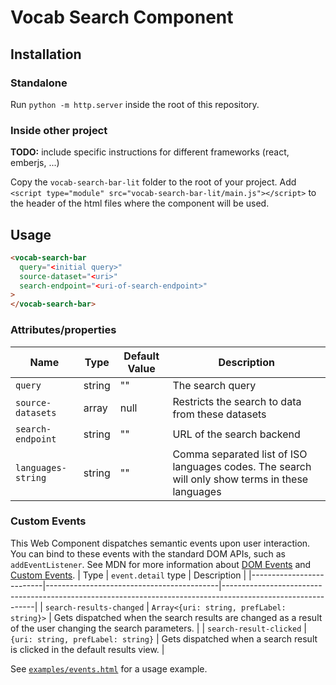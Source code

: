 # Vocab Search Component

## Installation

### Standalone

Run `python -m http.server` inside the root of this repository.

### Inside other project

**TODO:** include specific instructions for different frameworks (react, emberjs, ...)

Copy the `vocab-search-bar-lit` folder to the root of your project. Add `<script type="module" src="vocab-search-bar-lit/main.js"></script>` to the header of the html files where the component will be used.

## Usage

```html
<vocab-search-bar
  query="<initial query>"
  source-dataset="<uri>"
  search-endpoint="<uri-of-search-endpoint>"
>
</vocab-search-bar>
```

### Attributes/properties

| Name               | Type   | Default Value | Description                                                                                     |
| ------------------ | ------ | ------------- | ----------------------------------------------------------------------------------------------- |
| `query`            | string | ""            | The search query                                                                                |
| `source-datasets`  | array  | null          | Restricts the search to data from these datasets                                                |
| `search-endpoint`  | string | ""            | URL of the search backend                                                                       |
| `languages-string` | string | ""            | Comma separated list of ISO languages codes. The search will only show terms in these languages |

### Custom Events

This Web Component dispatches semantic events upon user interaction. You can bind to these events with the standard DOM APIs, such as `addEventListener`. See MDN for more information about [DOM Events](https://developer.mozilla.org/en-US/docs/Web/Events) and [Custom Events](https://developer.mozilla.org/en-US/docs/Web/API/CustomEvent/CustomEvent).
| Type | `event.detail` type | Description |
|--------------------------|-------------------------------------------|-------------------------------------------------------------------------------------------------------------|
| `search-results-changed` | `Array<{uri: string, prefLabel: string}>` | Gets dispatched when the search results are changed as a result of the user changing the search parameters. |
| `search-result-clicked` | `{uri: string, prefLabel: string}` | Gets dispatched when a search result is clicked in the default results view. |

See [`examples/events.html`](https://github.com/vlizBE/vocabserver-webcomponent/blob/main/examples/events.html) for a usage example.
